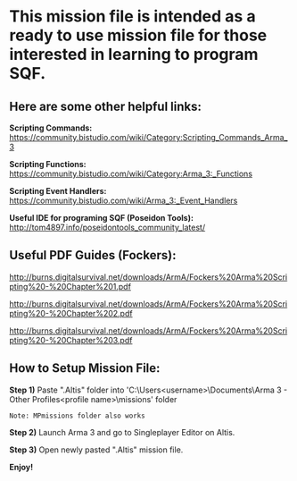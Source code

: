 # This mission file is intended as a ready to use mission file for those interested in learning to program SQF.

## Here are some other helpful links:

**Scripting Commands:** https://community.bistudio.com/wiki/Category:Scripting_Commands_Arma_3

**Scripting Functions:** https://community.bistudio.com/wiki/Category:Arma_3:_Functions

**Scripting Event Handlers:** https://community.bistudio.com/wiki/Arma_3:_Event_Handlers

**Useful IDE for programing SQF (Poseidon Tools):** http://tom4897.info/poseidontools_community_latest/


## Useful PDF Guides (Fockers):

http://burns.digitalsurvival.net/downloads/ArmA/Fockers%20Arma%20Scripting%20-%20Chapter%201.pdf

http://burns.digitalsurvival.net/downloads/ArmA/Fockers%20Arma%20Scripting%20-%20Chapter%202.pdf

http://burns.digitalsurvival.net/downloads/ArmA/Fockers%20Arma%20Scripting%20-%20Chapter%203.pdf


## How to Setup Mission File:

**Step 1)** Paste ".Altis" folder into 'C:\Users\<username>\Documents\Arma 3 - Other Profiles\<profile name>\missions' folder

	Note: MPmissions folder also works
	
**Step 2)** Launch Arma 3 and go to Singleplayer Editor on Altis. 

**Step 3)** Open newly pasted ".Altis" mission file.


**Enjoy!**